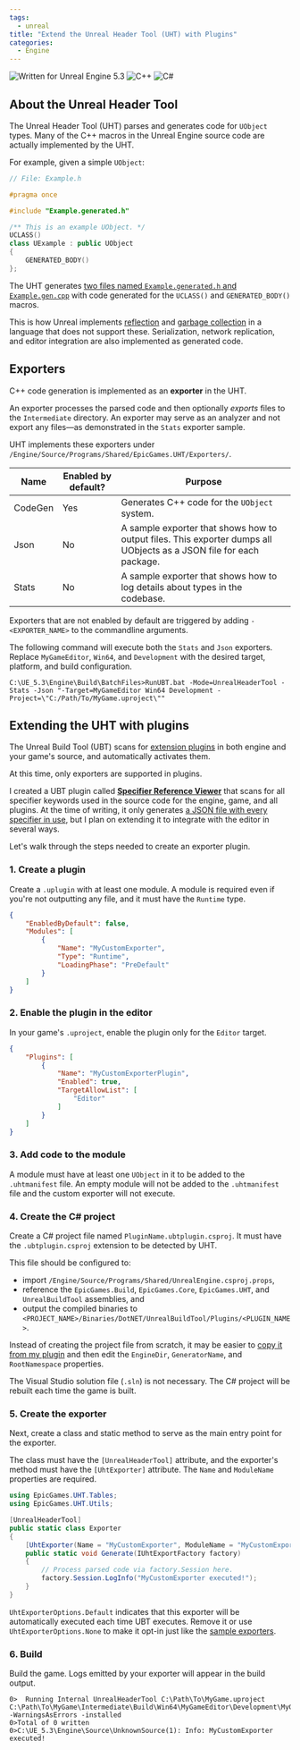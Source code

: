 ```yaml
---
tags: 
  - unreal
title: "Extend the Unreal Header Tool (UHT) with Plugins"
categories:
  - Engine
---
```

<img src="https://img.shields.io/badge/Unreal%20Engine-5.3-informational" alt="Written for Unreal Engine 5.3"> <img src="https://img.shields.io/badge/-C%2B%2B-orange" alt="C++"> <img src="https://img.shields.io/badge/-C%23-green" alt="C#">

## About the Unreal Header Tool
The Unreal Header Tool (UHT) parses and generates code for `UObject` types. Many of the C++ macros in the Unreal Engine source code are actually implemented by the UHT.

For example, given a simple `UObject`:

```cpp
// File: Example.h

#pragma once

#include "Example.generated.h"

/** This is an example UObject. */
UCLASS()
class UExample : public UObject
{
    GENERATED_BODY()
};
```

The UHT generates [two files named `Example.generated.h` and `Example.gen.cpp`](https://gist.github.com/the-unrealist/0aa6b16d1a89c13cd0065b685b9a0bce) with code generated for the `UCLASS()` and `GENERATED_BODY()` macros.

This is how Unreal implements [reflection](https://docs.unrealengine.com/5.3/en-US/unreal-object-handling-in-unreal-engine/#run-timetypeinformationandcasting) and [garbage collection](https://docs.unrealengine.com/5.3/en-US/unreal-object-handling-in-unreal-engine/#garbagecollection) in a language that does not support these. Serialization, network replication, and editor integration are also implemented as generated code.

## Exporters
C++ code generation is implemented as an **exporter** in the UHT.

An exporter processes the parsed code and then optionally *exports* files to the `Intermediate` directory. An exporter may serve as an analyzer and not export any files—as demonstrated in the `Stats` exporter sample.

UHT implements these exporters under `/Engine/Source/Programs/Shared/EpicGames.UHT/Exporters/`.

|Name|Enabled by default?|Purpose|
|----|-------------------|-------|
|CodeGen|Yes|Generates C++ code for the `UObject` system.|
|Json|No|A sample exporter that shows how to output files. This exporter dumps all UObjects as a JSON file for each package.|
|Stats|No|A sample exporter that shows how to log details about types in the codebase.|

Exporters that are not enabled by default are triggered by adding `-<EXPORTER_NAME>` to the commandline arguments.

The following command will execute both the `Stats` and `Json` exporters. Replace `MyGameEditor`, `Win64`, and `Development` with the desired target, platform, and build configuration. 

```shell
C:\UE_5.3\Engine\Build\BatchFiles>RunUBT.bat -Mode=UnrealHeaderTool -Stats -Json "-Target=MyGameEditor Win64 Development -Project=\"C:/Path/To/MyGame.uproject\""
```

## Extending the UHT with plugins
The Unreal Build Tool (UBT) scans for [extension plugins](https://docs.unrealengine.com/5.3/en-US/unreal-header-tool-for-unreal-engine/#extendinguhtwithscriptgenerators) in both engine and your game's source, and automatically activates them.

At this time, only exporters are supported in plugins.

I created a UBT plugin called [**Specifier Reference Viewer**](https://github.com/the-unrealist/specifier-reference-viewer) that scans for all specifier keywords used in the source code for the engine, game, and all plugins. At the time of writing, it only generates [a JSON file with every specifier in use](https://github.com/the-unrealist/specifier-reference-viewer/blob/main/specifiers.json), but I plan on extending it to integrate with the editor in several ways.

Let's walk through the steps needed to create an exporter plugin.

### 1. Create a plugin
Create a `.uplugin` with at least one module. A module is required even if you're not outputting any file, and it must have the `Runtime` type.

```json
{
    "EnabledByDefault": false,
    "Modules": [
        {
            "Name": "MyCustomExporter",
            "Type": "Runtime",
            "LoadingPhase": "PreDefault"
        }
    ]
}
```

### 2. Enable the plugin in the editor
In your game's `.uproject`, enable the plugin only for the `Editor` target.

```json
{
    "Plugins": [
        {
            "Name": "MyCustomExporterPlugin",
            "Enabled": true,
            "TargetAllowList": [
                "Editor"
            ]
        }
    ]
}
```

### 3. Add code to the module
A module must have at least one `UObject` in it to be added to the `.uhtmanifest` file. An empty module will not be added to the `.uhtmanifest` file and the custom exporter will not execute.

### 4. Create the C# project
Create a C# project file named `PluginName.ubtplugin.csproj`. It must have the `.ubtplugin.csproj` extension to be detected by UHT.

This file should be configured to:
* import `/Engine/Source/Programs/Shared/UnrealEngine.csproj.props`,
* reference the `EpicGames.Build`, `EpicGames.Core`, `EpicGames.UHT`, and `UnrealBuildTool` assemblies, and
* output the compiled binaries to `<PROJECT_NAME>/Binaries/DotNET/UnrealBuildTool/Plugins/<PLUGIN_NAME>`.

Instead of creating the project file from scratch, it may be easier to [copy it from my plugin](https://github.com/the-unrealist/specifier-reference-viewer/blob/main/Source/ReferenceGenerator/ReferenceGenerator.ubtplugin.csproj) and then edit the `EngineDir`, `GeneratorName`, and `RootNamespace` properties.

The Visual Studio solution file (`.sln`) is not necessary. The C# project will be rebuilt each time the game is built.

### 5. Create the exporter
Next, create a class and static method to serve as the main entry point for the exporter.

The class must have the `[UnrealHeaderTool]` attribute, and the exporter's method must have the `[UhtExporter]` attribute. The `Name` and `ModuleName` properties are required.

```csharp
using EpicGames.UHT.Tables;
using EpicGames.UHT.Utils;

[UnrealHeaderTool]
public static class Exporter
{
    [UhtExporter(Name = "MyCustomExporter", ModuleName = "MyCustomExporter", Options = UhtExporterOptions.Default)]
    public static void Generate(IUhtExportFactory factory)
    {
        // Process parsed code via factory.Session here.
        factory.Session.LogInfo("MyCustomExporter executed!");
    }
}
```

`UhtExporterOptions.Default` indicates that this exporter will be automatically executed each time UBT executes. Remove it or use `UhtExporterOptions.None` to make it opt-in just like the [sample exporters](#exporters).

### 6. Build
Build the game. Logs emitted by your exporter will appear in the build output.

```
0>  Running Internal UnrealHeaderTool C:\Path\To\MyGame.uproject C:\Path\To\MyGame\Intermediate\Build\Win64\MyGameEditor\Development\MyGameEditor.uhtmanifest -WarningsAsErrors -installed
0>Total of 0 written
0>C:\UE_5.3\Engine\Source\UnknownSource(1): Info: MyCustomExporter executed!
```
